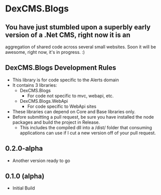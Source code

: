 # DexCMS.Blogs

## You have just stumbled upon a superbly early version of a .Net CMS, right now it is an 
aggregation of shared code across several small websites. Soon it will be awesome, right now, it's in progress. :)

## DexCMS.Blogs Development Rules
* This library is for code specific to the Alerts domain
* It contains 3 libraries:
	* DexCMS.Blogs
		* For code not specific to mvc, webapi, etc.
	* DexCMS.Blogs.WebApi
		* For code specific to WebApi sites
* These libraries can depend on Core and Base libraries only.
* Before submitting a pull request, be sure you have installed the node packages and build the project in Release.
    * This includes the compiled dll into a /dist/ folder that consuming applications can use if I cut a new version off of your pull request.

## 0.2.0-alpha
* Another version ready to go

## 0.1.0 (alpha)
* Initial Build
